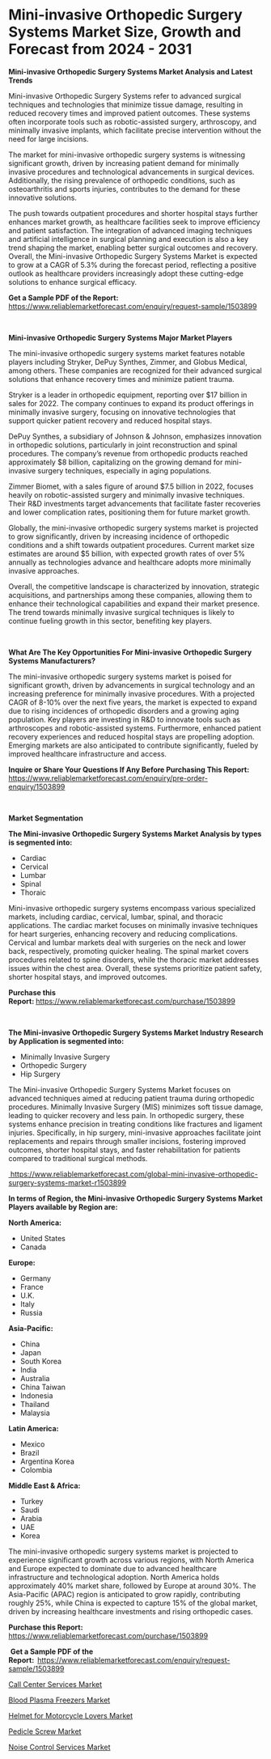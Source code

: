 <p><h1>Mini-invasive Orthopedic Surgery Systems Market Size, Growth and Forecast from 2024 - 2031</h1></p><p><strong>Mini-invasive Orthopedic Surgery Systems Market Analysis and Latest Trends</strong></p>
<p><p>Mini-invasive Orthopedic Surgery Systems refer to advanced surgical techniques and technologies that minimize tissue damage, resulting in reduced recovery times and improved patient outcomes. These systems often incorporate tools such as robotic-assisted surgery, arthroscopy, and minimally invasive implants, which facilitate precise intervention without the need for large incisions. </p><p>The market for mini-invasive orthopedic surgery systems is witnessing significant growth, driven by increasing patient demand for minimally invasive procedures and technological advancements in surgical devices. Additionally, the rising prevalence of orthopedic conditions, such as osteoarthritis and sports injuries, contributes to the demand for these innovative solutions. </p><p>The push towards outpatient procedures and shorter hospital stays further enhances market growth, as healthcare facilities seek to improve efficiency and patient satisfaction. The integration of advanced imaging techniques and artificial intelligence in surgical planning and execution is also a key trend shaping the market, enabling better surgical outcomes and recovery. Overall, the Mini-invasive Orthopedic Surgery Systems Market is expected to grow at a CAGR of 5.3% during the forecast period, reflecting a positive outlook as healthcare providers increasingly adopt these cutting-edge solutions to enhance surgical efficacy.</p></p>
<p><strong>Get a Sample PDF of the Report:&nbsp;</strong> <a href="https://www.reliablemarketforecast.com/enquiry/request-sample/1503899?utm_campaign=1110&utm_medium=2&utm_source=Github&utm_content=ia&utm_term=27092024&utm_id=mini-invasive-orthopedic-surgery-systems">https://www.reliablemarketforecast.com/enquiry/request-sample/1503899</a></p>
<p>&nbsp;</p>
<p><strong>Mini-invasive Orthopedic Surgery Systems Major Market Players</strong></p>
<p><p>The mini-invasive orthopedic surgery systems market features notable players including Stryker, DePuy Synthes, Zimmer, and Globus Medical, among others. These companies are recognized for their advanced surgical solutions that enhance recovery times and minimize patient trauma.</p><p>Stryker is a leader in orthopedic equipment, reporting over $17 billion in sales for 2022. The company continues to expand its product offerings in minimally invasive surgery, focusing on innovative technologies that support quicker patient recovery and reduced hospital stays.</p><p>DePuy Synthes, a subsidiary of Johnson & Johnson, emphasizes innovation in orthopedic solutions, particularly in joint reconstruction and spinal procedures. The company’s revenue from orthopedic products reached approximately $8 billion, capitalizing on the growing demand for mini-invasive surgery techniques, especially in aging populations.</p><p>Zimmer Biomet, with a sales figure of around $7.5 billion in 2022, focuses heavily on robotic-assisted surgery and minimally invasive techniques. Their R&D investments target advancements that facilitate faster recoveries and lower complication rates, positioning them for future market growth.</p><p>Globally, the mini-invasive orthopedic surgery systems market is projected to grow significantly, driven by increasing incidence of orthopedic conditions and a shift towards outpatient procedures. Current market size estimates are around $5 billion, with expected growth rates of over 5% annually as technologies advance and healthcare adopts more minimally invasive approaches.</p><p>Overall, the competitive landscape is characterized by innovation, strategic acquisitions, and partnerships among these companies, allowing them to enhance their technological capabilities and expand their market presence. The trend towards minimally invasive surgical techniques is likely to continue fueling growth in this sector, benefiting key players.</p></p>
<p>&nbsp;</p>
<p><strong>What Are The Key Opportunities For Mini-invasive Orthopedic Surgery Systems Manufacturers?</strong></p>
<p><p>The mini-invasive orthopedic surgery systems market is poised for significant growth, driven by advancements in surgical technology and an increasing preference for minimally invasive procedures. With a projected CAGR of 8-10% over the next five years, the market is expected to expand due to rising incidences of orthopedic disorders and a growing aging population. Key players are investing in R&D to innovate tools such as arthroscopes and robotic-assisted systems. Furthermore, enhanced patient recovery experiences and reduced hospital stays are propelling adoption. Emerging markets are also anticipated to contribute significantly, fueled by improved healthcare infrastructure and access.</p></p>
<p><strong>Inquire or Share Your Questions If Any Before Purchasing This Report:</strong> <a href="https://www.reliablemarketforecast.com/enquiry/pre-order-enquiry/1503899?utm_campaign=1110&utm_medium=2&utm_source=Github&utm_content=ia&utm_term=27092024&utm_id=mini-invasive-orthopedic-surgery-systems">https://www.reliablemarketforecast.com/enquiry/pre-order-enquiry/1503899</a></p>
<p>&nbsp;</p>
<p><strong>Market Segmentation</strong></p>
<p><strong>The Mini-invasive Orthopedic Surgery Systems Market Analysis by types is segmented into:</strong></p>
<p><ul><li>Cardiac</li><li>Cervical</li><li>Lumbar</li><li>Spinal</li><li>Thoraic</li></ul></p>
<p><p>Mini-invasive orthopedic surgery systems encompass various specialized markets, including cardiac, cervical, lumbar, spinal, and thoracic applications. The cardiac market focuses on minimally invasive techniques for heart surgeries, enhancing recovery and reducing complications. Cervical and lumbar markets deal with surgeries on the neck and lower back, respectively, promoting quicker healing. The spinal market covers procedures related to spine disorders, while the thoracic market addresses issues within the chest area. Overall, these systems prioritize patient safety, shorter hospital stays, and improved outcomes.</p></p>
<p><strong>Purchase this Report:&nbsp;</strong><a href="https://www.reliablemarketforecast.com/purchase/1503899?utm_campaign=1110&utm_medium=2&utm_source=Github&utm_content=ia&utm_term=27092024&utm_id=mini-invasive-orthopedic-surgery-systems">https://www.reliablemarketforecast.com/purchase/1503899</a></p>
<p>&nbsp;</p>
<p><strong>The Mini-invasive Orthopedic Surgery Systems Market Industry Research by Application is segmented into:</strong></p>
<p><ul><li>Minimally Invasive Surgery</li><li>Orthopedic Surgery</li><li>Hip Surgery</li></ul></p>
<p><p>The Mini-invasive Orthopedic Surgery Systems Market focuses on advanced techniques aimed at reducing patient trauma during orthopedic procedures. Minimally Invasive Surgery (MIS) minimizes soft tissue damage, leading to quicker recovery and less pain. In orthopedic surgery, these systems enhance precision in treating conditions like fractures and ligament injuries. Specifically, in hip surgery, mini-invasive approaches facilitate joint replacements and repairs through smaller incisions, fostering improved outcomes, shorter hospital stays, and faster rehabilitation for patients compared to traditional surgical methods.</p></p>
<p><a href="https://www.reliablemarketforecast.com/global-mini-invasive-orthopedic-surgery-systems-market-r1503899?utm_campaign=1110&utm_medium=2&utm_source=Github&utm_content=ia&utm_term=27092024&utm_id=mini-invasive-orthopedic-surgery-systems">&nbsp;https://www.reliablemarketforecast.com/global-mini-invasive-orthopedic-surgery-systems-market-r1503899</a></p>
<p><strong>In terms of Region, the Mini-invasive Orthopedic Surgery Systems Market Players available by Region are:</strong></p>
<p>
    <p> <strong> North America: </strong>
        <ul>
            <li>United States</li>
            <li>Canada</li>
        </ul>
        </p> 
    <p> <strong> Europe: </strong>
        <ul>
            <li>Germany</li>
            <li>France</li>
            <li>U.K.</li>
            <li>Italy</li>
            <li>Russia</li>
        </ul>
        </p> 
    <p> <strong> Asia-Pacific: </strong>
        <ul>
            <li>China</li>
            <li>Japan</li>
            <li>South Korea</li>
            <li>India</li>
            <li>Australia</li>
            <li>China Taiwan</li>
            <li>Indonesia</li>
            <li>Thailand</li>
            <li>Malaysia</li>
        </ul>
        </p> 
    <p> <strong> Latin America: </strong>
        <ul>
            <li>Mexico</li>
            <li>Brazil</li>
            <li>Argentina Korea</li>
            <li>Colombia</li>
        </ul>
        </p> 
    <p> <strong> Middle East & Africa: </strong>
        <ul>
            <li>Turkey</li>
            <li>Saudi</li>
            <li>Arabia</li>
            <li>UAE</li>
            <li>Korea</li>
        </ul>
    </p>
    </p>
<p><p>The mini-invasive orthopedic surgery systems market is projected to experience significant growth across various regions, with North America and Europe expected to dominate due to advanced healthcare infrastructure and technological adoption. North America holds approximately 40% market share, followed by Europe at around 30%. The Asia-Pacific (APAC) region is anticipated to grow rapidly, contributing roughly 25%, while China is expected to capture 15% of the global market, driven by increasing healthcare investments and rising orthopedic cases.</p></p>
<p><strong>Purchase this Report: </strong><a href="https://www.reliablemarketforecast.com/purchase/1503899?utm_campaign=1110&utm_medium=2&utm_source=Github&utm_content=ia&utm_term=27092024&utm_id=mini-invasive-orthopedic-surgery-systems">https://www.reliablemarketforecast.com/purchase/1503899</a></p>
<p>&nbsp;<strong>Get a Sample PDF of the Report:&nbsp;&nbsp;</strong><a href="https://www.reliablemarketforecast.com/enquiry/request-sample/1503899?utm_campaign=1110&utm_medium=2&utm_source=Github&utm_content=ia&utm_term=27092024&utm_id=mini-invasive-orthopedic-surgery-systems">https://www.reliablemarketforecast.com/enquiry/request-sample/1503899</a></p>
<p><strong></strong></p>
<p><p><a href="https://www.linkedin.com/pulse/call-center-services-market-research-report-exploring-size-ykk9e?trackingId=OWe5TP6qSU%2BB8hBd8egDsw%3D%3D&utm_campaign=1110&utm_medium=2&utm_source=Github&utm_content=ia&utm_term=27092024&utm_id=mini-invasive-orthopedic-surgery-systems">Call Center Services Market</a></p><p><a href="https://github.com/WillieWoodard/Market-Research-Report-List-6/blob/main/blood-plasma-freezers-market.md?utm_campaign=1110&utm_medium=2&utm_source=Github&utm_content=ia&utm_term=27092024&utm_id=mini-invasive-orthopedic-surgery-systems">Blood Plasma Freezers Market</a></p><p><a href="https://issuu.com/reportprime-2/docs/helmet-for-motorcycle-lovers-market_a654b82b5c9c0a?utm_campaign=1110&utm_medium=2&utm_source=Github&utm_content=ia&utm_term=27092024&utm_id=mini-invasive-orthopedic-surgery-systems">Helmet for Motorcycle Lovers Market</a></p><p><a href="https://github.com/benjigwozdzus/Market-Research-Report-List-1/blob/main/pedicle-screw-market.md?utm_campaign=1110&utm_medium=2&utm_source=Github&utm_content=ia&utm_term=27092024&utm_id=mini-invasive-orthopedic-surgery-systems">Pedicle Screw Market</a></p><p><a href="https://www.linkedin.com/pulse/global-perspectives-noise-control-services-market-trends-cgi6e?trackingId=f4CESDj%2FTdSj2FQn3OnCEw%3D%3D&utm_campaign=1110&utm_medium=2&utm_source=Github&utm_content=ia&utm_term=27092024&utm_id=mini-invasive-orthopedic-surgery-systems">Noise Control Services Market</a></p></p>